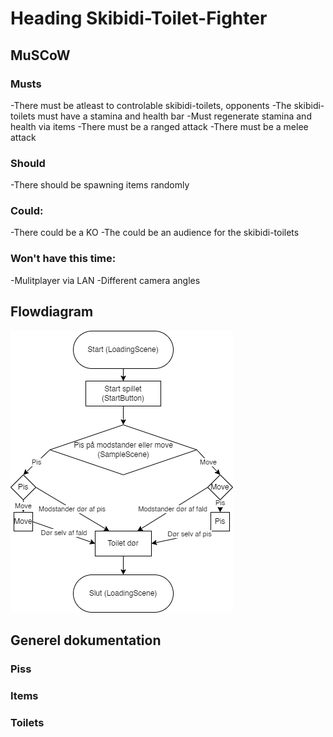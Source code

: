 # Heading Skibidi-Toilet-Fighter
## MuSCoW
### Musts
-There must be atleast to controlable skibidi-toilets, opponents
-The skibidi-toilets must have a stamina and health bar
-Must regenerate stamina and health via items
-There must be a ranged attack
-There must be a melee attack
### Should
-There should be spawning items randomly
### Could:
-There could be a KO
-The could be an audience for the skibidi-toilets
### Won't have this time:
-Mulitplayer via LAN
-Different camera angles
## Flowdiagram
![Alt text](/Assets/Resources/Flowchart.drawio.png "FlowChart")
## Generel dokumentation
### Piss
### Items
### Toilets